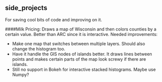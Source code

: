 ## side_projects

For saving cool bits of code and improving on it.

####Milk Pricing:
Draws a map of Wisconsin and then colors counties by a certain value.  Better than ARC since it is interactive.
Needed improvements:
- Make one map that switches between multiple layers.  Should also change the histogram too.
- Have it handle the GIS nodes of islands better.  It draws lines between points and makes certain parts of the map look screwy if there are islands.
- Still no support in Bokeh for interactive stacked histograms.  Maybe use Numpy?



